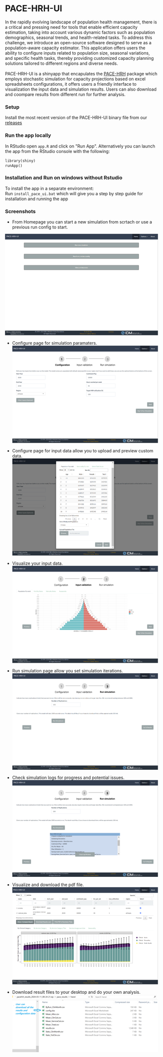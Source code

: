 # PACE-HRH-UI

In the rapidly evolving landscape of population health management, 
there is a critical and pressing need for tools that enable efficient capacity estimation, 
taking into account various dynamic factors such as population demographics, seasonal trends, 
and health-related tasks. 
To address this challenge, we introduce an open-source software designed to serve as 
a population-aware capacity estimator. 
This application offers users the ability to configure inputs related to 
population size, seasonal variations, and specific health tasks, 
thereby providing customized capacity planning solutions tailored to different regions and diverse needs.
<br><br>
PACE-HRH-UI is a shinyapp that encapulates the [PACE-HRH](https://github.com/InstituteforDiseaseModeling/PACE-HRH/releases) package
which employs stochastic simulation for capacity projections based on excel spreadsheets configurations, 
it offers users a friendly interface to visualization the input data and simulation results. 
Users can also download and coompare results from different run for further analysis. 


### Setup
Install the most recent version of the PACE-HRH-UI binary file from our [releases](https://github.com/InstituteforDiseaseModeling/PACE-HRH-UI/releases)


### Run the app locally 
In RStudio open `app.R` and click on "Run App". Alternatively you can launch the app from the RStudio console with the following: 
```
library(shiny)
runApp()
```

### Installation and Run on windows without Rstudio
To install the app in a separate environment: 
<br>
Run `install_pace_ui.bat` which will give you a step by step guide for installation and running the app
<br>


### Screenshots

- From Homepage you can start a new simulation from scrtach or use a previous run config to start.

![Home Page](./screenshots/1.homepage.png)


- Configure page for simulation paramaters.
![Configuration Page](./screenshots/2.configuration.png)

- Configure page for input data allow you to upload and preview custom data.
![Configuration Data](./screenshots/3.configure_data.png)

- Visualize your input data.
![Validation Page](./screenshots/4.validation.png)

- Run simulation page allow you set simulation iterations.
![Run simulation Page](./screenshots/5.Run_simulation.png)

- Check simulation logs for progress and potential issues.
![simulation Logs Page](./screenshots/6.Run_simulation_log.png)

- Visualize and download the pdf file.
![Download Pdf Data](./screenshots/7.result_compare.png)

- Download result files to your desktop and do your own analysis.
![Download result files Page](./screenshots/9.download_files.png)

        
        
      
     
       
